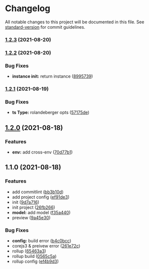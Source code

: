 # Changelog

All notable changes to this project will be documented in this file. See [standard-version](https://github.com/conventional-changelog/standard-version) for commit guidelines.

### [1.2.3](https://github.com/cht527/rolandBergerGraph/compare/v1.2.2...v1.2.3) (2021-08-20)

### [1.2.2](https://github.com/cht527/rolandBergerGraph/compare/v1.2.1...v1.2.2) (2021-08-20)


### Bug Fixes

* **instance init:** return instance ([8995739](https://github.com/cht527/rolandBergerGraph/commit/8995739f1cb1262b12f63b3076589638ac1636f7))

### [1.2.1](https://github.com/cht527/rolandBergerGraph/compare/v1.2.0...v1.2.1) (2021-08-19)


### Bug Fixes

* **ts Type:** rolandeberger opts ([57175de](https://github.com/cht527/rolandBergerGraph/commit/57175dec0d0a36ae4218881653bbc85e064e6f19))

## [1.2.0](https://github.com/cht527/rolandBergerGraph/compare/v1.1.0...v1.2.0) (2021-08-18)


### Features

* **env:** add cross-env ([70d77b1](https://github.com/cht527/rolandBergerGraph/commit/70d77b1464d3247e6f212d6d8007206288851b6b))

## 1.1.0 (2021-08-18)


### Features

* add commitlint ([bb3b10d](https://github.com/cht527/rolandBergerGraph/commit/bb3b10d311ff9a058d619892c566f3daed888d80))
* add project config ([ef91de3](https://github.com/cht527/rolandBergerGraph/commit/ef91de3720aa8a331e09864a8e4e33980fb52bdf))
* init ([9d7a716](https://github.com/cht527/rolandBergerGraph/commit/9d7a716f6a0f08c9c0fba24e38efa8c86fe8c2b7))
* init project ([26fb266](https://github.com/cht527/rolandBergerGraph/commit/26fb2663300c3843410b32162eb128a347f01494))
* **model:** add model ([f35a440](https://github.com/cht527/rolandBergerGraph/commit/f35a440954bae175e2e8908a123df1af781d79a5))
* preview ([9a45e30](https://github.com/cht527/rolandBergerGraph/commit/9a45e3023dd9dc4fadb7d131ef7c4bd7f70ac005))


### Bug Fixes

* **config:** build error ([b4c0bcc](https://github.com/cht527/rolandBergerGraph/commit/b4c0bcc41106b2598a1a9effd763de51cca4a1b9))
* corejs3 & preivew error ([261e72c](https://github.com/cht527/rolandBergerGraph/commit/261e72cf8a0a698b1fa23e0a5721a94975ad7752))
* rollup ([65463a3](https://github.com/cht527/rolandBergerGraph/commit/65463a36105dfc69cd0f15672a06fff38c803a34))
* rollup build ([0565c5a](https://github.com/cht527/rolandBergerGraph/commit/0565c5a9515651a2bfb53c3e7274132b0212145e))
* rollup config ([ef4b9d3](https://github.com/cht527/rolandBergerGraph/commit/ef4b9d386d56a3261cd8e57be245dc23df0ff7ef))
